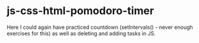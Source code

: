# js-css-html-pomodoro-timer
Here I could again have practiced countdown (setIntervals() - never enough exercises for this) as well as deleting and adding tasks in JS.
